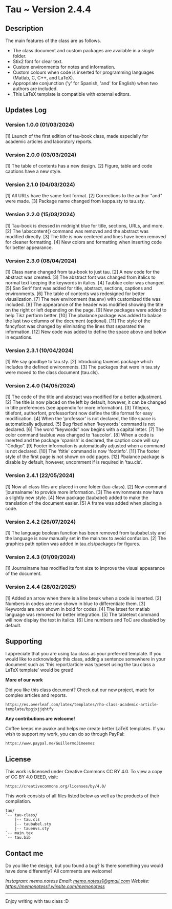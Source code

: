 # Tau ~ Version 2.4.4

## Description

The main features of the class are as follows.

* The class document and custom packages are available in a *single* folder.
* Stix2 font for clear text.
* Custom environments for notes and information.
* Custom colours when code is inserted for programming languages (Matlab, C, C++, and LaTeX).
* Appropriate conjunction ('y' for Spanish, 'and' for English) when two authors are included.
* This LaTeX template is compatible with external editors. 

## Updates Log

### Version 1.0.0 (01/03/2024)

[1] Launch of the first edition of tau-book class, made especially for academic articles and laboratory reports. 

### Version 2.0.0 (03/03/2024)

[1] The table of contents has a new design.
[2] Figure, table and code captions have a new style.

### Version 2.1.0 (04/03/2024)

[1] All URLs have the same font format.
[2] Corrections to the author "and" were made.
[3] Package name changed from kappa.sty to tau.sty.

### Version 2.2.0 (15/03/2024)

[1] Tau-book is dressed in midnight blue for title, sections, URLs, and more.
[2] The \abscontent{} command was removed and the abstract was modified directly.
[3] The title is now centered and lines have been removed for cleaner formatting.
[4] New colors and formatting when inserting code for better appearance.

### Version 2.3.0 (08/04/2024)

[1] Class name changed from tau-book to just tau. 
[2] A new code for the abstract was created.
[3] The abstract font was changed from italics to normal text keeping the keywords in italics.
[4] Taublue color was changed.
[5] San Serif font was added for title, abstract, sections, captions and environments.
[6] The table of contents was redesigned for better visualization.
[7] The new environment (tauenv) with customized title was included.
[8] The appearance of the header was modified showing the title on the right or left depending on the page.
[9] New packages were added to help Tikz perform better.
[10] The pbalance package was added to balace the last two columns of the document (optional).
[11] The style of the fancyfoot was changed by eliminating the lines that separated the information.
[12] New code was added to define the space above and below in equations. 

### Version 2.3.1 (10/04/2024)

[1] We say goodbye to tau.sty.
[2] Introducing tauenvs package which includes the defined environments.
[3] The packages that were in tau.sty were moved to the class document (tau.cls).

### Version 2.4.0 (14/05/2024)

[1] The code of the title and abstract was modified for a better adjustment.
[2] The title is now placed on the left by default, however, it can be changed in title preferences (see appendix for more information).
[3] Titlepos, titlefont, authorfont, professorfont now define the title format for easy modification.
[4] When the 'professor' is not declared, the title space is automatically adjusted.
[5] Bug fixed when 'keywords' command is not declared.
[6] The word “keywords” now begins with a capital letter.
[7] The color command taublue was changed to 'taucolor'.
[8] When a code is inserted and the package 'spanish' is declared, the caption code will say “Código”.
[9] Footer information is automatically adjusted when a command is not declared.
[10] The 'ftitle' command is now 'footinfo'.
[11] The footer style of the first page is not shown on odd pages.
[12] Pbalance package is disable by default, however, uncomment if is required in 'tau.cls'.

### Version 2.4.1 (22/05/2024)

[1] Now all class files are placed in one folder (tau-class).
[2] New command ‘journalname’ to provide more information.
[3] The environments now have a slightly new style.
[4] New package (taubabel) added to make the translation of the document easier.
[5] A frame was added when placing a code.

### Version 2.4.2 (26/07/2024)

[1] The language boolean function has been removed from taubabel.sty and the language is now manually set in the main.tex to avoid confusion.
[2] The graphics path option was added in tau.cls/packages for figures.

### Version 2.4.3 (01/09/2024)

[1] Journalname has modified its font size to improve the visual appearance of the document.

### Version 2.4.4 (28/02/2025)

[1] Added an arrow when there is a line break when a code is inserted.
[2] Numbers in codes are now shown in blue to differentiate them.
[3] Keywords are now shown in bold for codes.
[4] The lstset for matlab language was removed for better integration.
[5] The tabletext command will now display the text in italics.
[6] Line numbers and ToC are disabled by default.

## Supporting

I appreciate that you are using tau class as your preferred template. If you would like to acknowledge this class, adding a sentence somewhere in your document such as 'this report/article was typeset using the tau class a LaTeX template' would be great!

**More of our work**

Did you like this class document? Check out our new project, made for complex articles and reports.

    https://es.overleaf.com/latex/templates/rho-class-academic-article-template/bpgjxjjqhtfy

**Any contributions are welcome!**

Coffee keeps me awake and helps me create better LaTeX templates. If you wish to support my work, you can do so through PayPal: 

    https://www.paypal.me/GuillermoJimeenez
  
## License

This work is licensed under Creative Commons CC BY 4.0. 
To view a copy of CC BY 4.0 DEED, visit:

    https://creativecommons.org/licenses/by/4.0/

This work consists of all files listed below as well as the products of their compilation.

```
tau/
`-- tau-class/
    |-- tau.cls
    |-- taubabel.sty
    |-- tauenvs.sty
`-- main.tex
`-- tau.bib
```

## Contact me

Do you like the design, but you found a bug? Is there something you would have done differently? All comments are welcome!

*Instagram: memo.notess*
*Email:     memo.notess1@gmail.com*
*Website:   https://memonotess1.wixsite.com/memonotess*

---
Enjoy writing with tau class :D